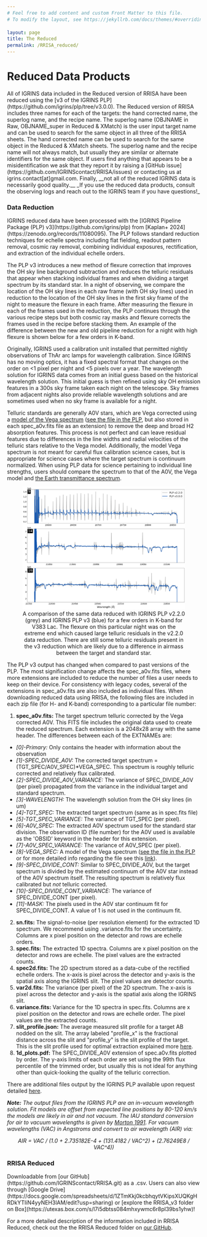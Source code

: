 ```yaml
---
# Feel free to add content and custom Front Matter to this file.
# To modify the layout, see https://jekyllrb.com/docs/themes/#overriding-theme-defaults

layout: page
title: The Reduced
permalink: /RRISA_reduced/
---
```


<h1>Reduced Data Products</h1>
All of IGRINS data included in the Reduced version of RRISA have been reduced using the [v3 of the IGRINS PLP](https://github.com/igrins/plp/tree/v3.0.0). 
The Reduced version of RRISA includes three names for each of the targets: the hand corrected name, the superlog name, and the recipe name.
The superlog name (OBJNAME in Raw, OBJNAME_super in Reduced & XMatch) is the user input target name and can be used to search for the same object in all three of the RRISA sheets. 
The hand corrected name can be used to search for the same object in the Reduced & XMatch sheets.
The superlog name and the recipe name will not always match, but usually they are similar or alternate identifiers for the same object.
If users find anything that appears to be a misidentification we ask that they report it by raising a [GitHub issue](https://github.com/IGRINScontact/RRISA/issues) or contacting us at igrins.contact[at]gmail.com.
Finally, __not all of the reduced IGRINS data is necessarily good quality.__
_If you use the reduced data products, consult the observing logs and reach out to the IGRINS team if you have questions!_

<h3>Data Reduction</h3>
IGRINS reduced data have been processed with the [IGRINS Pipeline Package (PLP) v3](https://github.com/igrins/plp) from [Kaplan+ 2024](https://zenodo.org/records/11080095).
The PLP follows standard reduction techniques for echelle spectra including flat fielding, readout pattern removal, cosmic ray removal, combining individual exposures, rectification, and extraction of the individual echelle orders.

The PLP v3 introduces a new method of flexure correction that improves the OH sky line background subtraction and reduces the telluric residuals that appear when stacking individual frames and when dividing a target spectrum by its standard star. 
In a night of observing, we compare the location of the OH sky lines in each raw frame (with OH sky lines) used in reduction to the location of the OH sky lines in the first sky frame of the night to measure the flexure in each frame. 
After measuring the flexure in each of the frames used in the reduction, the PLP continues through the various recipe steps but both cosmic ray masks and flexure corrects the frames used in the recipe before stacking them.
An example of the difference between the new and old pipeline reduction for a night with high flexure is shown below for a few orders in K-band.

Originally, IGRINS used a calibration unit installed that permitted nightly observations of ThAr arc lamps for wavelength calibration.
Since IGRINS has no moving optics, it has a fixed spectral format that changes on the order on <1 pixel per night and <5 pixels over a year.
The wavelength solution for IGRINS data comes from an initial guess based on the historical wavelength solution.
This initial guess is then refined using sky OH emission features in a 300s sky frame taken each night on the telescope.
Sky frames from adjacent nights also provide reliable wavelength solutions and are sometimes used when no sky frame is available for a night.
<!---(this is apparently not true in v3 anymore) The wavelength solution is further refined by using telluric absorption features in the A0V standard at wavelengths greater than 2.1μm.
The dependence of the refinement on the telluric A0V means that the wavelength solution for each target is that copied from the associated telluric star.--->

Telluric standards are generally A0V stars, which are Vega corrected using a [model of the Vega spectrum](http://kurucz.harvard.edu/stars.html) ([see the file in the PLP](https://github.com/igrins/plp/blob/v3.0.0/master_calib/A0V/vegallpr25.50000resam5.npy), but also stored in each spec_a0v.fits file as an extension) to remove the deep and broad H2 absorption features.
This process is not perfect and can leave residual features due to differences in the line widths and radial velocities of the telluric stars relative to the Vega model.
Additionally, the model Vega spectrum is not meant for careful flux calibration science cases, but is appropriate for science cases where the target spectrum is continuum normalized.
When using PLP data for science pertaining to individual line strengths, users should compare the spectrum to that of the A0V, the Vega model and [the Earth transmittance spectrum](https://psg.gsfc.nasa.gov/index.php).
<!---
If the spectrum has significant telluric residuals, we provide Python based tools on the Tutorial page for how to help remove these features. 
If the spectrum has excess A0V residuals, the Vega model and A0V spectrum from the PLP can be used to perform an improved telluric correction. 
Additional A0V observations from the same night might also improve corrections.
--->

<center>
  <figure>
    <img src="/images/20161013_0254.png" alt="A few K-band orders reduced using the old and new pipeline."/>
    <figcaption>A comparison of the same data reduced with IGRINS PLP v2.2.0 (grey) and IGRINS PLP v3 (blue) for a few orders in K-band for V383 Lac. The flexure on this particular night was on the extreme end which caused large telluric residuals in the v2.2.0 data reduction. There are still some telluric residuals present in the v3 reduction which are likely due to a difference in airmass between the target and standard star.</figcaption>
  </figure>
</center>

The PLP v3 output has changed when compared to past versions of the PLP.
The most signification change affects the spec_a0v.fits files, where more extensions are included to reduce the number of files a user needs to keep on their device.
For consistency with legacy codes, several of the extensions in spec_a0v.fits are also included as individual files.
When downloading reduced data using RRISA, the following files are included in each zip file (for H- and K-band) corresponding to a particular file number:
1. **spec_a0v.fits:** The target spectrum telluric corrected by the Vega corrected A0V. This FITS file includes the original data used to create the reduced spectrum. Each extension is a 2048x28 array with the same header. The differences between each of the EXTNAMEs are:
  - _[0]-Primary:_ Only contains the header with information about the observation
  - _[1]-SPEC_DIVIDE_A0V:_ The corrected target spectrum = (TGT_SPEC/A0V_SPEC)*VEGA_SPEC. This spectrum is roughly telluric corrected and relatively flux calibrated.
  - _[2]-SPEC_DIVIDE_A0V_VARIANCE:_ The variance of SPEC_DIVIDE_A0V (per pixel) propagated from the variance in the individual target and standard spectrum.
  - _[3]-WAVELENGTH:_ The wavelength solution from the OH sky lines (in um)
  - _[4]-TGT_SPEC:_ The extracted target spectrum (same as in spec.fits file)
  - _[5]-TGT_SPEC_VARIANCE:_ The variance of TGT_SPEC (per pixel).
  - _[6]-A0V_SPEC:_ The extracted A0V spectrum used for the standard star division. The observation ID (file number) for the A0V used is available as the 'OBSID' keyword in the header for this extension.
  - _[7]-A0V_SPEC_VARIANCE:_ The variance of A0V_SPEC (per pixel).
  - _[8]-VEGA_SPEC:_ A model of the Vega spectrum ([see the file in the PLP](https://github.com/igrins/plp/blob/master/master_calib/A0V/vegallpr25.50000resam5.npy) or for more detailed info regarding the file see this [link](http://kurucz.harvard.edu/stars.html)).
  - _[9]-SPEC_DIVIDE_CONT:_ Similar to SPEC_DIVIDE_A0V, but the target spectrum is divided by the estimated continuum of the A0V star instead of the A0V spectrum itself. The resulting spectrum is relatively flux calibrated but _not_ telluric corrected.
  - _[10]-SPEC_DIVIDE_CONT_VARIANCE:_ The variance of SPEC_DIVIDE_CONT (per pixel).
  - _[11]-MASK:_ The pixels used in the A0V star continuum fit for SPEC_DIVIDE_CONT. A value of 1 is not used in the continuum fit.
2. **sn.fits:** The signal-to-noise (per resolution element) for the extracted 1D spectrum. We recommend using .variance.fits for the uncertainty. Columns are x pixel position on the detector and rows are echelle orders.
3. **spec.fits:** The extracted 1D spectra. Columns are x pixel position on the detector and rows are echelle. The pixel values are the extracted counts.
4. **spec2d.fits:** The 2D spectrum stored as a data-cube of the rectified echelle orders. The x-axis is pixel across the detector and y-axis is the spatial axis along the IGRINS slit. The pixel values are detector counts.
5. **var2d.fits:** The variance (per pixel) of the 2D spectrum. The x-axis is pixel across the detector and y-axis is the spatial axis along the IGRINS slit.
6. **variance.fits:** Variance for the 1D spectra in spec.fits. Columns are x pixel position on the detector and rows are echelle order. The pixel values are the extracted counts.
7. **slit_profile.json:** The average measured slit profile for a target AB nodded on the slit. The array labeled "profile_x" is the fractional distance across the slit and "profile_y" is the slit profile of the target. This is the slit profile used for optimal extraction explained more [here](https://github.com/igrins/plp/wiki/One-dimensional-spectra-extraction).
8. **1d_plots.pdf:** The SPEC_DIVIDE_A0V extension of spec.a0v.fits plotted by order. The y-axis limits of each order are set using the 99th flux percentile of the trimmed order, but usually this is not ideal for anything other than quick-looking the quality of the telluric correction. 

There are additional files output by the IGRINS PLP available upon request detailed [here](https://github.com/igrins/plp/wiki/PLP-Data-Reduction-Products).

<!---
The PLP outputs several files for each reduction:
1. **spec_A0v.fits:** The target spectrum telluric corrected by the Vega corrected A0V. This FITS file includes the original data used to create the reduced spectrum. Each extension is a 2048x28 array with the same header. The differences between each of the EXTNAMEs are:
  - _[0]-Primary:_ The corrected target spectrum = (TGT_SPEC/A0V_SPEC)*VEGA_SPEC
  - _[1]-Wavelength:_ The wavelength solution - in um (so 1.42um for instance)
  - _[2]-TGT_SPEC:_ The extracted target spectrum (from the target spec.fits file)
  - _[3]-A0V_SPEC:_ The extracted A0V spectrum (from the A0V spec.fits file)
  - _[4]-VEGA_SPEC:_ A model of the Vega spectrum ([see the file in the PLP](https://github.com/igrins/plp/blob/master/master_calib/A0V/vegallpr25.50000resam5.npy) or for more detailed info regarding the file see this [link](http://kurucz.harvard.edu/stars.html)).
2. **sn.fits** (for both target and A0): Signal-to-Noise per pixel matching to the spec.fits output.
3. **variance.fits** (for both target and A0): Variance per pixel matching spec.fits output.
4. **spec.fits** (for both target and A0): The source spectrum. It says the spectral unit is ADUs.
5. **spec_flattened.fits** (A0): The flattened A0 spectrum.
6. **spec2d.fits** (for both target and A0): the two dimension spectrum
7. **var2d.fits** (for both target and A0): the two dimensional variance
8. **wave.fits** (for both target and A0): The vacuum wavelength solution for a given source, in nm (so 1429nm for instance).
--->

__*Note:*__ _The output files from the IGRINS PLP are an in-vacuum wavelength solution. Fit models are offset from expected line positions by 80-120 km/s the models are likely in air and not vacuum. The IAU standard conversion for air to vacuum wavelengths is given by [Morton 1991](https://ui.adsabs.harvard.edu/abs/1991ApJS...77..119M/abstract). For vacuum wavelengths (VAC) in Angstroms and convert to air wavelength (AIR) via:_
<center>
<em>AIR = VAC / (1.0 + 2.735182E-4 + (131.4182 / VAC^2) + (2.76249E8 / VAC^4))</em>
</center>

<!---
<h3><b>New in RRISA v1: Rtell Data Products & File Format</b></h3>

<center>
  <figure>
    <img src="/images/SZ_Cha_rtell.png" alt="A comparison between the original IGRINS data product and the rtell IGRINS data product for SZ Cha."/>
    <figcaption>A comparison between the SZ Cha IGRINS spectrum from the IGRINS PLP and from rtell. The IGRINS PLP spectrum is shown in black and the rtell spectrum is shown in red.</figcaption>
  </figure>
</center>

The rtell data products take the original reduced spectra output from the IGRINS PLP and improve the pixel alignment between the A0V standard star spectrum and the target spectrum using a strong telluric sky line (between 16452-16458 and 21740-21752 Angstroms in H- and K-Band respectively) featured in the spectra.
We identify the center of the telluric feature in both the standard and target spectra by fitting a gaussian.
The shift between the two centers is identified and the standard star spectrum is shifted in pixel space to align with the center of the target spectrum.
The rtell spectrum is produced by dividing the original target spectrum by the shifted standard spectrum and multiplying by the Vega model.
Unlike the IGRINS PLP data products, the divided spectrum, wavelength solution, target spectrum, shifted standard spectrum, Vega model, and SNR per resolution element are available in one FITS file as separate extensions.
Additionally, when an rtell file is available for an object, we provide three additional files in RRISA:
1. plots showing the initial sky-line gaussian guess and the final gaussian fit for the telluric line in the target spectrum
2. plots showing the initial sky-line gaussian guess and the final gaussian fit for the telluric line in the standard spectrum (see Figure below)
3. a text file with information about both the target and standard spectrum, the shift implemented, and the filename for the rtell spectrum

<center>
  <figure>
    <img src="/images/SZ_Cha_standard.png" alt="The standard star spectrum telluric line fits for an SZ Cha rtell file."/>
    <figcaption>The K-Band telluric feature fits for a standard star used in an SZ Cha IGRINS rtell reduction. The right shows the 'close' initial priors fed into scipy.curve_fit, the left shows the final gaussian from scipy.curve_fit with the center pixel labeled in the legend.</figcaption>
  </figure>
</center>

The new rtell file is supported through the most recent version of [muler](https://github.com/OttoStruve/muler) and we provide the code that produces the rtell data products for reference in the rtell folder in the RRISA repository.
--->

<h3>RRISA Reduced</h3>
Downloadable from [our GitHub](https://github.com/IGRINScontact/RRISA.git) as a .csv. Users can also view through [Google Drive](https://docs.google.com/spreadsheets/d/1ZTmKkj0kcbhqytVKipsXUQKgHRDkYTIiN4yyNEH3lAM/edit?usp=sharing) or [explore the RRISA_v3 folder on Box](https://utexas.box.com/s/l7i5dbtss084mhxywmc6r8pl39bs1yhw)!

For a more detailed description of the information included in RRISA Reduced, check out the the RRISA Reduced folder on [our GitHub](https://github.com/IGRINScontact/RRISA/tree/main/RRISA_Reduced).
